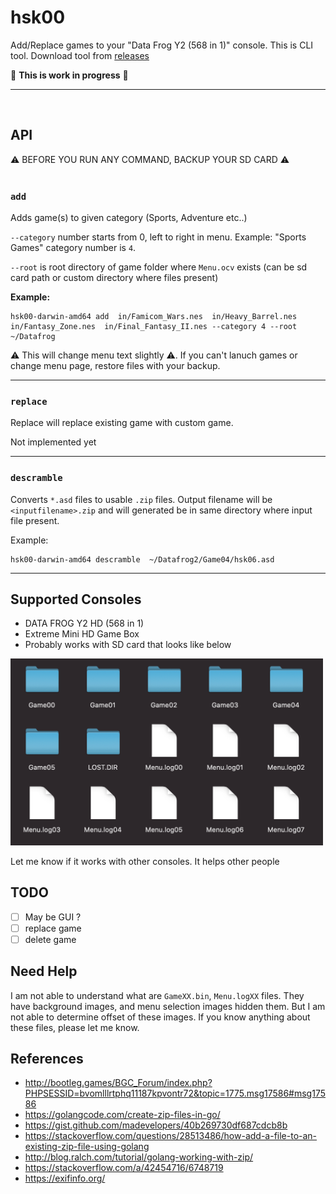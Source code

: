 # hsk00

Add/Replace games to your "Data Frog Y2 (568 in 1)" console. This is CLI tool. Download tool from [releases](https://github.com/dev-drprasad/hsk00/releases)

🚧 **This is work in progress** 🚧

---

<br />

## API

⚠️ BEFORE YOU RUN ANY COMMAND, BACKUP YOUR SD CARD ⚠️
<br /><br />

### `add`

Adds game(s) to given category (Sports, Adventure etc..)

`--category` number starts from 0, left to right in menu. Example: "Sports Games" category number is `4`.

`--root` is root directory of game folder where `Menu.ocv` exists (can be sd card path or custom directory where files present)

**Example:**

```shell
hsk00-darwin-amd64 add  in/Famicom_Wars.nes  in/Heavy_Barrel.nes  in/Fantasy_Zone.nes  in/Final_Fantasy_II.nes --category 4 --root ~/Datafrog
```

⚠️ This will change menu text slightly ⚠️. If you can't lanuch games or change menu page, restore files with your backup.

---

### `replace`

Replace will replace existing game with custom game.

Not implemented yet

---

### `descramble`

Converts `*.asd` files to usable `.zip` files. Output filename will be `<inputfilename>.zip` and will generated be in same directory where input file present.

Example:

```
hsk00-darwin-amd64 descramble  ~/Datafrog2/Game04/hsk06.asd
```

---

## Supported Consoles

- DATA FROG Y2 HD (568 in 1)
- Extreme Mini HD Game Box
- Probably works with SD card that looks like below

<img src="./sd-layout.png"  alt="data-frog-sd-card-files" width="500"  />

Let me know if it works with other consoles. It helps other people

## TODO

- [ ] May be GUI ?
- [ ] replace game
- [ ] delete game

## Need Help

I am not able to understand what are `GameXX.bin`, `Menu.logXX` files. They have background images, and menu selection images hidden them. But I am not able to determine offset of these images. If you know anything about these files, please let me know.

## References

- http://bootleg.games/BGC_Forum/index.php?PHPSESSID=bvomlllrtphq11187kpvontr72&topic=1775.msg17586#msg17586
- https://golangcode.com/create-zip-files-in-go/
- https://gist.github.com/madevelopers/40b269730df687cdcb8b
- https://stackoverflow.com/questions/28513486/how-add-a-file-to-an-existing-zip-file-using-golang
- http://blog.ralch.com/tutorial/golang-working-with-zip/
- https://stackoverflow.com/a/42454716/6748719
- https://exifinfo.org/
